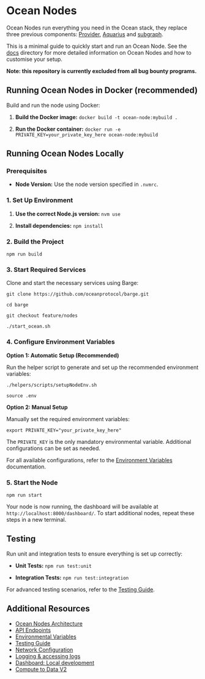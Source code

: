 # Ocean Nodes

Ocean Nodes run everything you need in the Ocean stack, they replace three previous components: [Provider](https://github.com/oceanprotocol/provider), [Aquarius](https://github.com/oceanprotocol/aquarius) and [subgraph](https://github.com/oceanprotocol/ocean-subgraph).

This is a minimal guide to quickly start and run an Ocean Node. See the [docs](/docs/) directory for more detailed information on Ocean Nodes and how to customise your setup.

**Note: this repository is currently excluded from all bug bounty programs.**

## Running Ocean Nodes in Docker (recommended)

Build and run the node using Docker:

1. **Build the Docker image:**
   `docker build -t ocean-node:mybuild .`

2. **Run the Docker container:**
   `docker run -e PRIVATE_KEY=your_private_key_here ocean-node:mybuild`

## Running Ocean Nodes Locally

### Prerequisites

- **Node Version:** Use the node version specified in `.nvmrc`.

### 1. Set Up Environment

1. **Use the correct Node.js version:**
   `nvm use`

2. **Install dependencies:**
   `npm install`

### 2. Build the Project

`npm run build`

### 3. Start Required Services

Clone and start the necessary services using Barge:

`git clone https://github.com/oceanprotocol/barge.git`

`cd barge`

`git checkout feature/nodes`

`./start_ocean.sh`

### 4. Configure Environment Variables

**Option 1: Automatic Setup (Recommended)**

Run the helper script to generate and set up the recommended environment variables:

`./helpers/scripts/setupNodeEnv.sh`

`source .env`

**Option 2: Manual Setup**

Manually set the required environment variables:

`export PRIVATE_KEY="your_private_key_here"`

The `PRIVATE_KEY` is the only mandatory environmental variable. Additional configurations can be set as needed.

For all available configurations, refer to the [Environment Variables](docs/envs.md) documentation.

### 5. Start the Node

`npm run start`

Your node is now running, the dashboard will be available at `http://localhost:8000/dashboard/`. To start additional nodes, repeat these steps in a new terminal.

## Testing

Run unit and integration tests to ensure everything is set up correctly:

- **Unit Tests:**
  `npm run test:unit`

- **Integration Tests:**
  `npm run test:integration`

For advanced testing scenarios, refer to the [Testing Guide](docs/testing.md).

## Additional Resources

- [Ocean Nodes Architecture](docs/Arhitecture.md)
- [API Endpoints](docs/API.md)
- [Environmental Variables](docs/env.md)
- [Testing Guide](docs/testing.md)
- [Network Configuration](docs/networking.md)
- [Logging & accessing logs](docs/networking.md)
- [Dashboard: Local development](dashboard/README.md)
- [Compute to Data V2](docs/C2DV2.md)
